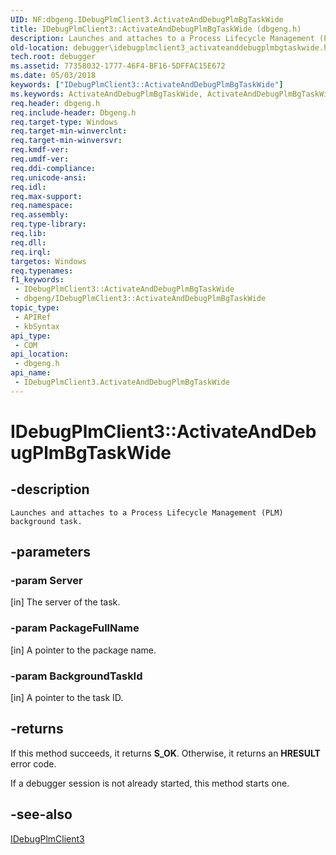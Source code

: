 ```yaml
---
UID: NF:dbgeng.IDebugPlmClient3.ActivateAndDebugPlmBgTaskWide
title: IDebugPlmClient3::ActivateAndDebugPlmBgTaskWide (dbgeng.h)
description: Launches and attaches to a Process Lifecycle Management (PLM) background task.
old-location: debugger\idebugplmclient3_activateanddebugplmbgtaskwide.htm
tech.root: debugger
ms.assetid: 77358032-1777-46F4-BF16-5DFFAC15E672
ms.date: 05/03/2018
keywords: ["IDebugPlmClient3::ActivateAndDebugPlmBgTaskWide"]
ms.keywords: ActivateAndDebugPlmBgTaskWide, ActivateAndDebugPlmBgTaskWide method [Windows Debugging], ActivateAndDebugPlmBgTaskWide method [Windows Debugging],IDebugPlmClient3 interface, IDebugPlmClient3 interface [Windows Debugging],ActivateAndDebugPlmBgTaskWide method, IDebugPlmClient3.ActivateAndDebugPlmBgTaskWide, IDebugPlmClient3::ActivateAndDebugPlmBgTaskWide, dbgeng/IDebugPlmClient3::ActivateAndDebugPlmBgTaskWide, debugger.idebugplmclient3_activateanddebugplmbgtaskwide
req.header: dbgeng.h
req.include-header: Dbgeng.h
req.target-type: Windows
req.target-min-winverclnt: 
req.target-min-winversvr: 
req.kmdf-ver: 
req.umdf-ver: 
req.ddi-compliance: 
req.unicode-ansi: 
req.idl: 
req.max-support: 
req.namespace: 
req.assembly: 
req.type-library: 
req.lib: 
req.dll: 
req.irql: 
targetos: Windows
req.typenames: 
f1_keywords:
 - IDebugPlmClient3::ActivateAndDebugPlmBgTaskWide
 - dbgeng/IDebugPlmClient3::ActivateAndDebugPlmBgTaskWide
topic_type:
 - APIRef
 - kbSyntax
api_type:
 - COM
api_location:
 - dbgeng.h
api_name:
 - IDebugPlmClient3.ActivateAndDebugPlmBgTaskWide
---
```


# IDebugPlmClient3::ActivateAndDebugPlmBgTaskWide


## -description

    Launches and attaches to a Process Lifecycle Management (PLM) background task.

## -parameters

### -param Server 

[in]
The server of the task.

### -param PackageFullName 

[in]
A pointer to the package name.

### -param BackgroundTaskId 

[in]
A pointer to the task ID.

## -returns

If this method succeeds, it returns **S_OK**. Otherwise, it returns an **HRESULT** error code.

If a debugger session is not already started, this method starts one.

## -see-also

<a href="https://docs.microsoft.com/windows-hardware/drivers/ddi/dbgeng/nn-dbgeng-idebugplmclient3">IDebugPlmClient3</a>

